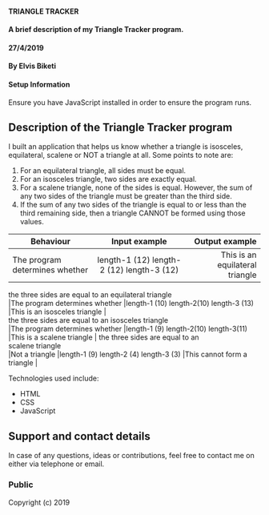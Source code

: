 #### TRIANGLE TRACKER
#### A brief description of my Triangle Tracker program.
#### 27/4/2019
#### By **Elvis Biketi**

#### Setup Information
Ensure you have JavaScript installed in order to ensure the program runs.

## Description of the Triangle Tracker program
<p>I built an application that helps us know whether a triangle is isosceles, equilateral, scalene or NOT a triangle at all.
Some points to note are:
<ol>
<li>For an equilateral triangle, all sides must be equal.</li>
<li>For an isosceles triangle, two sides are exactly equal.</li>
<li>For a scalene triangle, none of the sides is equal. However, the sum of any two sides of the triangle must be greater than the third side.</li>
<li>If the sum of any two sides of the triangle is equal to or less than the third remaining side, then a triangle CANNOT be formed using those values.</li></p>
</ol>


|       Behaviour               |              Input example                 |           Output example      |
|-------------------            | :---------------------------------------:  |------------------------------:|
|The program determines whether |length-1 (12) length-2 (12) length-3 (12)   |This is an equilateral triangle|
the three sides  are equal to an
equilateral triangle                                                                          
|The program determines whether |length-1 (10) length-2(10) length-3 (13)    |This is an isosceles triangle  |  
the three sides are equal to an
isosceles triangle                                                                              
|The program determines whether |length-1 (9) length-2(10) length-3(11)      |This is a scalene triangle     |
the three sides are equal to an  
scalene triangle                                                                               
|Not a triangle                 |length-1 (9) length-2 (4) length-3 (3)      |This cannot form a triangle    |



<p>Technologies used include:</p>
<ul>
<li>HTML</li>
<li>CSS</li>
<li>JavaScript</li>
</ul>

## Support and contact details
<p>In case of any questions, ideas or contributions, feel free to contact me on either via telephone or email.</p>



### Public
Copyright (c) 2019
